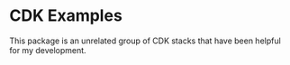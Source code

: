 # CDK Examples

This package is an unrelated group of CDK stacks that have been helpful for my development.
